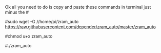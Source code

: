 Ok all you need to do is copy and paste these commands in terminal just minus the #

#sudo wget -O //home/pi/zram_auto https://raw.githubusercontent.com/dcpender/zram_auto/master/zram_auto

#chmod u+x zram_auto

#./zram_auto
